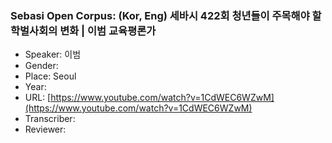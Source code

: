 ### Sebasi Open Corpus: (Kor, Eng) 세바시 422회 청년들이 주목해야 할 학벌사회의 변화 | 이범 교육평론가

- Speaker: 이범 
- Gender: 
- Place: Seoul
- Year: 
- URL: [https://www.youtube.com/watch?v=1CdWEC6WZwM](https://www.youtube.com/watch?v=1CdWEC6WZwM)
- Transcriber: 
- Reviewer: 


